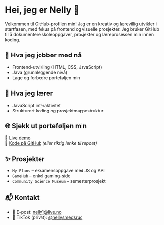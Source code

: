 

# Hei, jeg er Nelly 👋

Velkommen til GitHub-profilen min! Jeg er en kreativ og lærevillig utvikler i startfasen, med fokus på frontend og visuelle prosjekter. Jeg bruker GitHub til å dokumentere skoleoppgaver, prosjekter og læreprosessen min innen koding.

## 🚀 Hva jeg jobber med nå

- Frontend-utvikling (HTML, CSS, JavaScript)
- Java (grunnleggende nivå)
- Lage og forbedre porteføljen min

## 🧠 Hva jeg lærer

- JavaScript interaktivitet
- Strukturert koding og prosjektmappestruktur

## 🌐 Sjekk ut porteføljen min

🔗 [Live demo](https://superb-youtiao-45f116.netlify.app/)  
📁 [Kode på GitHub](https://github.com/nellysme/portfolio) *(eller riktig lenke til repoet)*

## ✨ Prosjekter

- `My Plans` – eksamensoppgave med JS og API
- `GameHub` – enkel gaming-side
- `Community Science Museum` – semesterprosjekt

## 📬 Kontakt

- 📧 E-post: [nelly1@live.no](mailto:nelly1@live.no)
- 🎥 TikTok (privat): [@nellysmedsrud](https://www.tiktok.com/@nellysmedsrud)

